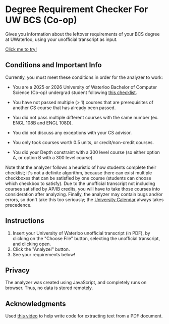 # Degree Requirement Checker For UW BCS (Co-op)
Gives you information about the leftover requirements of your BCS degree at UWaterloo, using your unofficial transcript as input.

[Click me to try!](https://how2graduatebcs.herokuapp.com/)

## Conditions and Important Info
Currently, you must meet these conditions in order for the analyzer to work:

- You are a 2025 or 2026 University of Waterloo Bachelor of Computer Science (Co-op) undergrad student following [this checklist](https://cs.uwaterloo.ca/sites/ca.computer-science/files/uploads/files/2021-2022_bcs_3.pdf).

- You have not passed multiple (> 1) courses that are prerequisites of another CS course that has already been passed.

- You did not pass multiple different courses with the same number (ex. ENGL 108B and ENGL 108D).

- You did not discuss any exceptions with your CS advisor.

- You only took courses worth 0.5 units, or credit/non-credit courses.

- You did your Depth constraint with a 300 level course (so either option A, or option B with a 300 level course).

Note that the analyzer follows a heuristic of how students complete their checklist; it's not a definite algorithm, because there can exist multiple checkboxes that can be satisfied by one course (students can choose which checkbox to satisfy). Due to the unofficial transcript not including courses satisfied by AP/IB credits, you will have to take those courses into consideration after analyzing. Finally, the analyzer may contain bugs and/or errors, so don't take this too seriously; the [University Calendar](http://ugradcalendar.uwaterloo.ca/group/MATH-Computer-Science-1) always takes precedence.

## Instructions
1. Insert your University of Waterloo unofficial transcript (in PDF), by clicking on the "Choose File" button, selecting the unofficial transcript, and clicking open.
2. Click the "Analyze!" button.
3. See your requirements below!

## Privacy
The analyzer was created using JavaScript, and completely runs on browser. Thus, no data is stored remotely.

## Acknowledgments
Used [this video](https://www.youtube.com/watch?v=enfZAaTRTKU&ab_channel=dcode) to help write code for extracting text from a PDF document.
